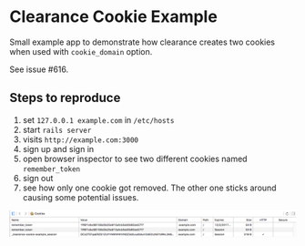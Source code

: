 # Clearance Cookie Example

Small example app to demonstrate how clearance creates two cookies when used with ``cookie_domain`` option.

See issue #616.

## Steps to reproduce

1. set ``127.0.0.1 example.com`` in ``/etc/hosts``
2. start ``rails server``
3. visits ``http://example.com:3000``
4. sign up and sign in
5. open browser inspector to see two different cookies named ``remember_token``
6. sign out
7. see how only one cookie got removed. The other one sticks around causing some potential issues.

[![Screen Shot](screen_shot.png)](screen_shot.png)
